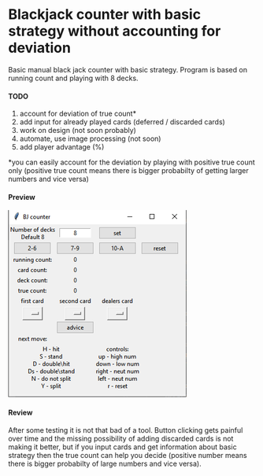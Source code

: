 # Blackjack counter with basic strategy without accounting for deviation

Basic manual black jack counter with basic strategy. Program is based on running count and playing with 8 decks.


#### TODO

1. account for deviation of true count*
2. add input for already played cards (deferred / discarded cards)
3. work on design (not soon probably)
4. automate, use image processing (not soon)
5. add player advantage (%)


*you can easily account for the deviation by playing with positive true count only (positive true count means there is bigger probabilty of getting larger numbers and vice versa)


#### Preview

![preview](preview.png)

#### Review

After some testing it is not that bad of a tool. Button clicking gets painful over time and the missing possibility of adding discarded cards is not making it better, but if you input cards and get information about basic strategy then the true count can help you decide (positive number means there is bigger probabilty of large numbers and vice versa).
